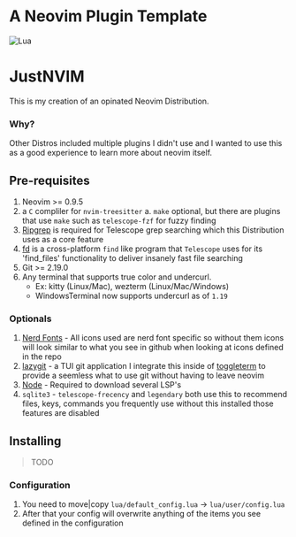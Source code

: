 # A Neovim Plugin Template

![Lua](https://img.shields.io/badge/Made%20with%20Lua-blueviolet.svg?style=for-the-badge&logo=lua)

# JustNVIM
This is my creation of an opinated Neovim Distribution.

### Why?
Other Distros included multiple plugins I didn't use and I wanted to use this as a good experience to learn more about neovim
itself.

## Pre-requisites
1. Neovim >= 0.9.5
2. a `C` compliler for `nvim-treesitter`
    a. `make` optional, but there are plugins that use `make` such as `telescope-fzf` for fuzzy finding
3. [Ripgrep](https://github.com/BurntSushi/ripgrep) is required for Telescope grep searching which this Distribution uses as a core feature
4. [fd](https://github.com/sharkdp/fd) is a cross-platform `find` like program that `Telescope` uses for its 'find_files' functionality to deliver insanely fast file searching
5. Git >= 2.19.0
6. Any terminal that supports true color and undercurl.
    - Ex: kitty (Linux/Mac), wezterm (Linux/Mac/Windows)
    - WindowsTerminal now supports undercurl as of `1.19`

### Optionals
1. [Nerd Fonts](https://nerdfonts.com) - All icons used are nerd font specific so without them icons will look similar to what you see in github when looking at icons defined in the repo
2. [lazygit](https://github.com/jesseduffield/lazygit) - a TUI git application I integrate this inside of [toggleterm](https://github.com/akinsho/toggleterm.nvim) to provide a seemless what to use git without having to leave neovim
3. [Node](https://nodejs.org) - Required to download several LSP's
4. `sqlite3` - `telescope-frecency` and `legendary` both use this to recommend files, keys, commands you frequently use without this installed those features are disabled

## Installing
>TODO

### Configuration
1. You need to move|copy `lua/default_config.lua` -> `lua/user/config.lua`
2. After that your config will overwrite anything of the items you see defined in the configuration
